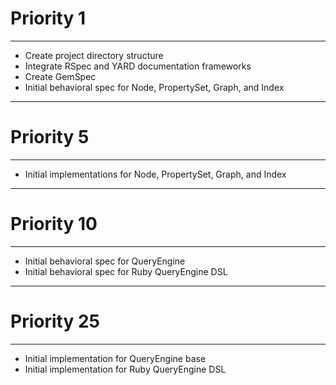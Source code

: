 # Priority 1
------------
* Create project directory structure
* Integrate RSpec and YARD documentation frameworks
* Create GemSpec
* Initial behavioral spec for Node, PropertySet, Graph, and Index
------------
# Priority 5
------------
* Initial implementations for Node, PropertySet, Graph, and Index
------------
# Priority 10
------------
* Initial behavioral spec for QueryEngine
* Initial behavioral spec for Ruby QueryEngine DSL
------------
# Priority 25
------------
* Initial implementation for QueryEngine base
* Initial implementation for Ruby QueryEngine DSL
